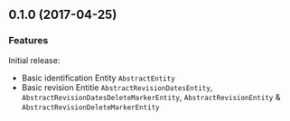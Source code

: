 

<!--
### Bug Fixes
### Features
### BREAKING CHANGES
-->

<a name="0.1.0"></a>

## 0.1.0 (2017-04-25)

### Features

Initial release:

* Basic identification Entity `AbstractEntity`
* Basic revision Entitie `AbstractRevisionDatesEntity`, `AbstractRevisionDatesDeleteMarkerEntity`, `AbstractRevisionEntity` & `AbstractRevisionDeleteMarkerEntity`